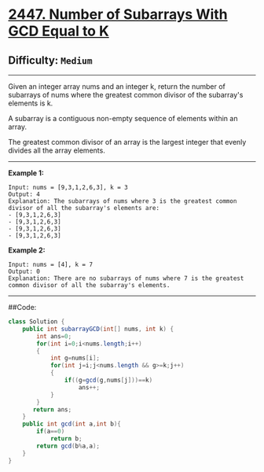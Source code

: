 # [2447. Number of Subarrays With GCD Equal to K](https://leetcode.com/contest/weekly-contest-316/problems/number-of-subarrays-with-gcd-equal-to-k/)
## **Difficulty:** `Medium`

---

Given an integer array nums and an integer k, return the number of subarrays of nums where the greatest common divisor of the subarray's elements is k.

A subarray is a contiguous non-empty sequence of elements within an array.

The greatest common divisor of an array is the largest integer that evenly divides all the array elements.

---

**Example 1:**
```
Input: nums = [9,3,1,2,6,3], k = 3
Output: 4
Explanation: The subarrays of nums where 3 is the greatest common divisor of all the subarray's elements are:
- [9,3,1,2,6,3]
- [9,3,1,2,6,3]
- [9,3,1,2,6,3]
- [9,3,1,2,6,3]
```

**Example 2:**
```
Input: nums = [4], k = 7
Output: 0
Explanation: There are no subarrays of nums where 7 is the greatest common divisor of all the subarray's elements.
```

---

##Code:
```java
class Solution {
    public int subarrayGCD(int[] nums, int k) {
        int ans=0;
        for(int i=0;i<nums.length;i++)
        {
            int g=nums[i];
            for(int j=i;j<nums.length && g>=k;j++)
            {
                if((g=gcd(g,nums[j]))==k)
                    ans++;
            }
        }
       return ans; 
    }
    public int gcd(int a,int b){
        if(a==0)
            return b;
        return gcd(b%a,a);
    }
}
